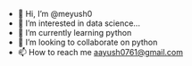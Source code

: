 - 👋 Hi, I’m @meyush0
- 👀 I’m interested in data science...
- 🌱 I’m currently learning python
- 💞️ I’m looking to collaborate on python
- 📫 How to reach me aayush0761@gmail.com

<!---
meyush0/meyush0 is a ✨ special ✨ repository because its `README.md` (this file) appears on your GitHub profile.
You can click the Preview link to take a look at your changes.
--->
